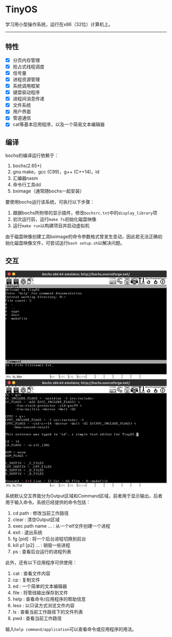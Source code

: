 # TinyOS

学习用小型操作系统，运行在x86（32位）计算机上。

---

## 特性

- [x] 分页内存管理
- [x] 抢占式线程调度
- [x] 信号量
- [x] 进程资源管理
- [x] 系统调用框架
- [x] 键盘驱动程序
- [x] 进程间消息传递
- [x] 文件系统
- [x] 用户界面
- [x] 管道通信
- [x] cat等基本应用程序，以及一个简易文本编辑器

## 编译

bochs的编译运行依赖于：

1. bochs(2.65+)
2. gnu make，gcc (C99)，g++ (C++14)，ld
3. 汇编器nasm
4. 命令行工具dd
5. bximage（通常随bochs一起安装）

要使用bochs运行该系统，可执行以下步骤：

1. 跟据bochs所附带的显示插件，修改`bochsrc.txt`中的`display_library`项
2. 初次运行前，运行`make fs`初始化磁盘映像
3. 运行`make run`以构建项目并启动虚拟机

由于磁盘映像创建工具bximage的命令参数格式曾发生变动，因此若无法正确初始化磁盘映像文件，可尝试运行`bash setup.sh`以解决问题。

## 交互

![ss01](./doc/pics/01-explorer.png)
![ss02](./doc/pics/02-ed.png)

系统默认交互界面分为Output区域和Command区域，前者用于显示输出，后者用于输入命令。系统已经提供的命令包括：

1. cd path              : 修改当前工作路径
2. clear                : 清空Output区域
3. exec path name ...   : 从一个elf文件创建一个进程
4. exit                 : 退出系统
5. fg [pid]             : 将一个后台进程切换到前台
6. kill p1 [p2] ...     : 销毁一些进程
7. ps                   : 查看后台运行的进程列表

此外，还有以下应用程序可供使用：

1. cat                  : 查看文件内容
2. cp                   : 复制文件
3. ed                   : 一个简单的文本编辑器
4. file                 : 将管线输出保存到文件
5. help                 : 查看命令/应用程序的帮助信息
6. less                 : 以只读方式浏览文件内容
7. ls                   : 查看当前工作路径下的文件列表
8. pwd                  : 查看当前工作路径

输入`help command/application`可以查看命令或应用程序的用法。
